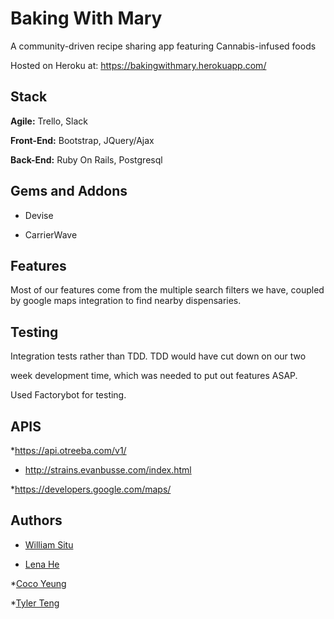 # Baking With Mary

A community-driven recipe sharing app featuring Cannabis-infused foods

Hosted on Heroku at: <https://bakingwithmary.herokuapp.com/>


## Stack

**Agile:** Trello, Slack

**Front-End:** Bootstrap, JQuery/Ajax

**Back-End:** Ruby On Rails, Postgresql 

## Gems and Addons

* Devise

* CarrierWave

## Features

Most of our features come from the multiple search filters we have, coupled by google maps integration to find nearby dispensaries.
 

## Testing

Integration tests rather than TDD.  TDD would have cut down on our two 

week development time, which was needed to put out features ASAP.

Used Factorybot for testing.

## APIS

*https://api.otreeba.com/v1/

* http://strains.evanbusse.com/index.html

*https://developers.google.com/maps/

## Authors

* [William Situ](https://github.com/Buraisx)

* [Lena He](https://github.com/leneehe) 

*[Coco Yeung](https://github.com/co2co2)

*[Tyler Teng](https://github.com/tylteng)
